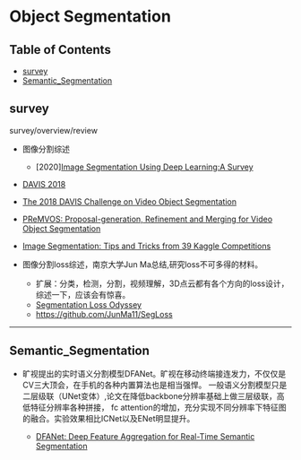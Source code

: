 # Object Segmentation

## Table of Contents

- [survey](#survey)
- [Semantic_Segmentation](#Semantic_Segmentation)

## survey

survey/overview/review

- 图像分割综述
  - [2020][Image Segmentation Using Deep Learning:A Survey](https://arxiv.org/pdf/2001.05566.pdf)

- [DAVIS 2018](https://davischallenge.org/challenge2018/publications.html/ "DAVIS2018")

- [The 2018 DAVIS Challenge on Video Object Segmentation](https://arxiv.org/pdf/1803.00557.pdf)

- [PReMVOS: Proposal-generation, Refinement and Merging for Video Object Segmentation](https://arxiv.org/pdf/1807.09190.pdf)

- [Image Segmentation: Tips and Tricks from 39 Kaggle Competitions](https://neptune.ai/blog/image-segmentation-tips-and-tricks-from-kaggle-competitions?utm_source=reddit&utm_medium=post&utm_campaign=blog-image-segmentation-tips-and-tricks-from-kaggle-competitions)

- 图像分割loss综述，南京大学Jun Ma总结,研究loss不可多得的材料。
  - 扩展：分类，检测，分割，视频理解，3D点云都有各个方向的loss设计，综述一下，应该会有惊喜。
  - [Segmentation Loss Odyssey](https://arxiv.org/pdf/2005.13449v1.pdf)
  - <https://github.com/JunMa11/SegLoss>

---

## Semantic_Segmentation

- 旷视提出的实时语义分割模型DFANet。旷视在移动终端接连发力，不仅仅是CV三大顶会，在手机的各种内置算法也是相当强悍。
一般语义分割模型只是二层级联（UNet变体）,论文在降低backbone分辨率基础上做三层级联，高低特征分辨率各种拼接，
fc attention的增加，充分实现不同分辨率下特征图的融合。实验效果相比ICNet以及ENet明显提升。

  - [DFANet: Deep Feature Aggregation for Real-Time Semantic Segmentation](https://share.weiyun.com/5NgHbWH)